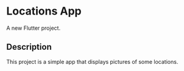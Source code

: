 # Locations App

A new Flutter project.

## Description

This project is a simple app that displays pictures of some locations.
